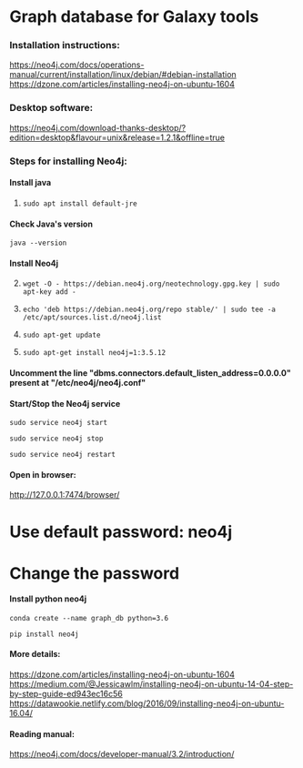 # Graph database for Galaxy tools

### Installation instructions:
https://neo4j.com/docs/operations-manual/current/installation/linux/debian/#debian-installation
https://dzone.com/articles/installing-neo4j-on-ubuntu-1604

### Desktop software:
https://neo4j.com/download-thanks-desktop/?edition=desktop&flavour=unix&release=1.2.1&offline=true

### Steps for installing Neo4j:

#### Install java

1. ```sudo apt install default-jre```

#### Check Java's version
```java --version```

#### Install Neo4j

2. ```wget -O - https://debian.neo4j.org/neotechnology.gpg.key | sudo apt-key add -```

3. ```echo 'deb https://debian.neo4j.org/repo stable/' | sudo tee -a /etc/apt/sources.list.d/neo4j.list```

4. ```sudo apt-get update```

5. ```sudo apt-get install neo4j=1:3.5.12```

#### Uncomment the line "dbms.connectors.default_listen_address=0.0.0.0" present at "/etc/neo4j/neo4j.conf"

#### Start/Stop the Neo4j service
```sudo service neo4j start```

```sudo service neo4j stop```

```sudo service neo4j restart```

#### Open in browser:
http://127.0.0.1:7474/browser/

# Use default password: neo4j
# Change the password

#### Install python neo4j
```conda create --name graph_db python=3.6``` 

```pip install neo4j```


#### More details:
https://dzone.com/articles/installing-neo4j-on-ubuntu-1604
https://medium.com/@Jessicawlm/installing-neo4j-on-ubuntu-14-04-step-by-step-guide-ed943ec16c56
https://datawookie.netlify.com/blog/2016/09/installing-neo4j-on-ubuntu-16.04/

#### Reading manual:
https://neo4j.com/docs/developer-manual/3.2/introduction/
